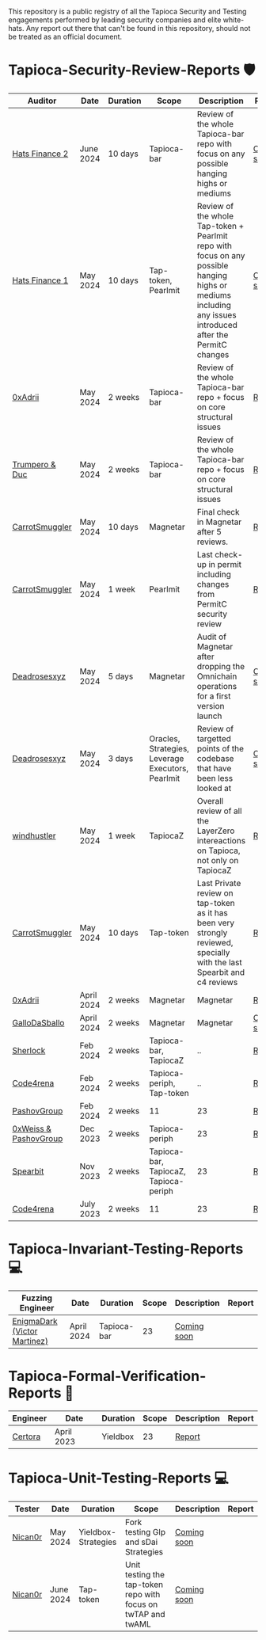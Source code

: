 This repository is a public registry of all the Tapioca Security and Testing engagements performed by leading security companies and elite white-hats. Any report out there that can't be found in this repository, should not be treated as an official document.


# Tapioca-Security-Review-Reports 🛡️


| Auditor | Date | Duration | Scope | Description  | Report |
| ---- |  ---------| ---------| ---------| -------|  -------| 
| [Hats Finance 2]() | June 2024 | 10 days | Tapioca-bar | Review of the whole Tapioca-bar repo with focus on any possible hanging highs or mediums | [Coming soon]()
| [Hats Finance 1]() | May 2024 | 10 days | Tap-token, Pearlmit | Review of the whole Tap-token + Pearlmit repo with focus on any possible hanging highs or mediums including any issues introduced after the PermitC changes | [Coming soon]()
| [0xAdrii]() | May 2024 | 2 weeks | Tapioca-bar | Review of the whole Tapioca-bar repo + focus on core structural issues | [Report]()
| [Trumpero & Duc]() | May 2024 | 2 weeks | Tapioca-bar | Review of the whole Tapioca-bar repo + focus on core structural issues | [Report]()
| [CarrotSmuggler]() | May 2024 | 10 days | Magnetar | Final check in Magnetar after 5 reviews. | [Report]()
| [CarrotSmuggler]() | May 2024 | 1 week | Pearlmit | Last check-up in permit including changes from PermitC security review | [Report]()
| [Deadrosesxyz]() | May 2024 | 5 days | Magnetar | Audit of Magnetar after dropping the Omnichain operations for a first version launch  | [Coming soon]()
| [Deadrosesxyz]() | May 2024 | 3 days | Oracles, Strategies, Leverage Executors, Pearlmit | Review of targetted points of the codebase that have been less looked at | [Coming soon]()
| [windhustler]() | May 2024 | 1 week | TapiocaZ | Overall review of all the LayerZero intereactions on Tapioca, not only on TapiocaZ | [Report]()
| [CarrotSmuggler]() | May 2024 | 10 days | Tap-token | Last Private review on tap-token as it has been very strongly reviewed, specially with the last Spearbit and c4 reviews | [Report]()
| [0xAdrii]() | April 2024 | 2 weeks | Magnetar | Magnetar | [Report]()
| [GalloDaSballo]() | April 2024 | 2 weeks | Magnetar | Magnetar | [Coming soon]()
| [Sherlock]() | Feb 2024 | 2 weeks | Tapioca-bar, TapiocaZ | .. | [Report]()
| [Code4rena]() | Feb 2024 | 2 weeks | Tapioca-periph, Tap-token | .. | [Report]()
| [PashovGroup]() | Feb 2024 | 2 weeks | 11 | 23 | [Report]()
| [0xWeiss & PashovGroup]() | Dec 2023 | 2 weeks | Tapioca-periph | 23 | [Report]()
| [Spearbit]() | Nov 2023 | 2 weeks | Tapioca-bar, TapiocaZ, Tapioca-periph | 23 | [Report]()
| [Code4rena]() | July 2023 | 2 weeks | 11 | 23 | [Report]()



# Tapioca-Invariant-Testing-Reports 💻

| Fuzzing Engineer | Date | Duration | Scope | Description  | Report |
| ---- |  ---------| ---------| ---------| -------|  -------| 
| [EnigmaDark (Victor Martinez)]() | April 2024 | Tapioca-bar | 23 | [Coming soon]()



# Tapioca-Formal-Verification-Reports 🔢

| Engineer | Date | Duration | Scope | Description  | Report |
| ---- |  ---------| ---------| ---------| -------|  -------| 
| [Certora]() | April 2023 | Yieldbox | 23 | [Report]()



# Tapioca-Unit-Testing-Reports 💻

| Tester | Date | Duration | Scope | Description  | Report |
| ---- |  ---------| ---------| ---------| -------|  -------| 
| [Nican0r]() | May 2024 | Yieldbox-Strategies | Fork testing Glp and sDai Strategies | [Coming soon]()
| [Nican0r]() | June 2024 | Tap-token | Unit testing the tap-token repo with focus on twTAP and twAML | [Coming soon]()



